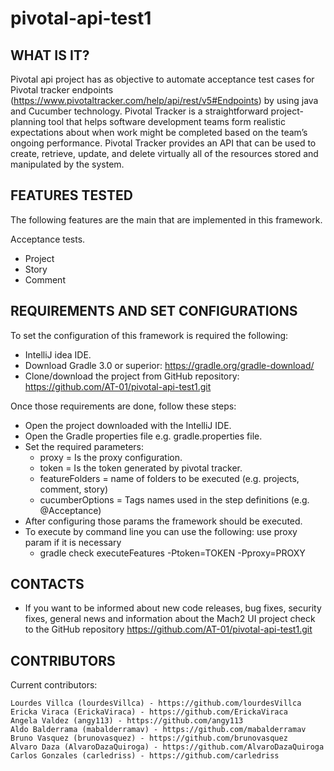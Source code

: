 # pivotal-api-test1

WHAT IS IT?
------------

Pivotal api project has as objective to automate acceptance test cases for Pivotal tracker
endpoints (https://www.pivotaltracker.com/help/api/rest/v5#Endpoints) by using java and Cucumber technology.
Pivotal Tracker is a straightforward project-planning tool that helps software development teams form
realistic expectations about when work might be completed based on the team’s ongoing performance.
Pivotal Tracker provides an API that can be used to create, retrieve, update, and delete virtually all
of the resources stored and manipulated by the system.

FEATURES TESTED
---------------

The following features are the main that are implemented in this framework.

   Acceptance tests.

   - Project
   - Story
   - Comment

REQUIREMENTS AND SET CONFIGURATIONS
-----------------------------------

To set the configuration of this framework is required the following:

   - IntelliJ idea IDE.
   - Download Gradle 3.0 or superior: https://gradle.org/gradle-download/
   - Clone/download the project from GitHub repository: https://github.com/AT-01/pivotal-api-test1.git

Once those requirements are done, follow these steps:

   - Open the project downloaded with the IntelliJ IDE.
   - Open the Gradle properties file e.g. gradle.properties file.
   - Set the required parameters:
       * proxy = Is the proxy configuration.
       * token = Is the token generated by pivotal tracker.
       * featureFolders = name of folders to be executed (e.g. projects, comment, story)
       * cucumberOptions = Tags names used in the step definitions (e.g. @Acceptance)
   - After configuring those params the framework should be executed.
   - To execute by command line you can use the following: use proxy param if it is necessary
       * gradle check executeFeatures -Ptoken=TOKEN -Pproxy=PROXY

CONTACTS
--------

   - If you want to be informed about new code releases, bug fixes, security fixes,
   general news and information about the Mach2 UI project check to the GitHub repository
     https://github.com/AT-01/pivotal-api-test1.git

CONTRIBUTORS
------------

Current contributors:

    Lourdes Villca (lourdesVillca) - https://github.com/lourdesVillca
    Ericka Viraca (ErickaViraca) - https://github.com/ErickaViraca
    Angela Valdez (angy113) - https://github.com/angy113
    Aldo Balderrama (mabalderramav) - https://github.com/mabalderramav
    Bruno Vasquez (brunovasquez) - https://github.com/brunovasquez
    Alvaro Daza (AlvaroDazaQuiroga) - https://github.com/AlvaroDazaQuiroga
    Carlos Gonzales (carledriss) - https://github.com/carledriss